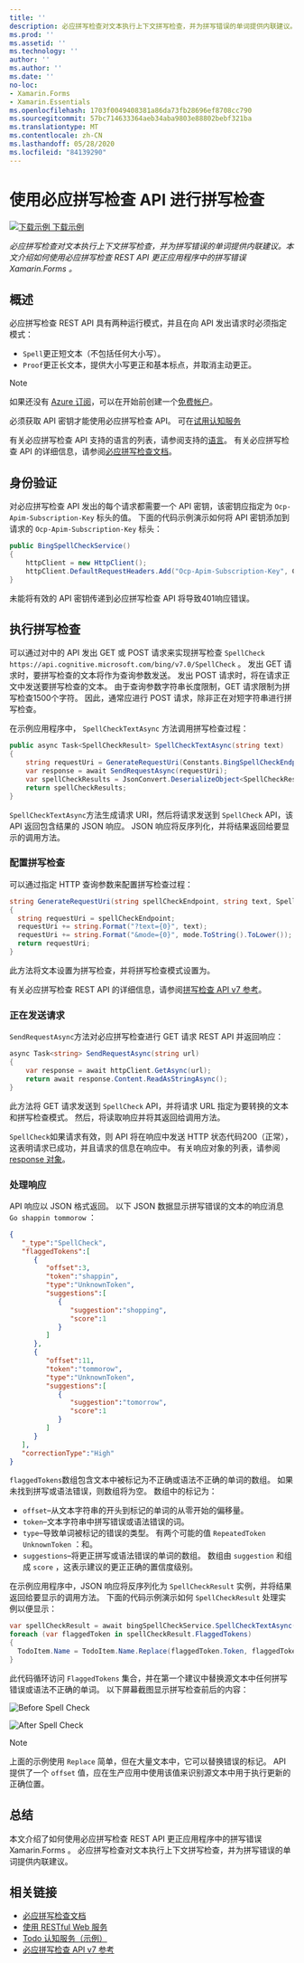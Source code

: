 ```yaml
---
title: ''
description: 必应拼写检查对文本执行上下文拼写检查，并为拼写错误的单词提供内联建议。 本文介绍如何使用必应拼写检查 REST API 更正应用程序中的拼写错误 Xamarin.Forms 。
ms.prod: ''
ms.assetid: ''
ms.technology: ''
author: ''
ms.author: ''
ms.date: ''
no-loc:
- Xamarin.Forms
- Xamarin.Essentials
ms.openlocfilehash: 1703f0049408381a86da73fb28696ef8708cc790
ms.sourcegitcommit: 57bc714633364aeb34aba9803e88802bebf321ba
ms.translationtype: MT
ms.contentlocale: zh-CN
ms.lasthandoff: 05/28/2020
ms.locfileid: "84139290"
---
```

# <a name="spell-checking-using-the-bing-spell-check-api"></a>使用必应拼写检查 API 进行拼写检查

[![下载示例](~/media/shared/download.png) 下载示例](https://docs.microsoft.com/samples/xamarin/xamarin-forms-samples/webservices-todocognitiveservices)

_必应拼写检查对文本执行上下文拼写检查，并为拼写错误的单词提供内联建议。本文介绍如何使用必应拼写检查 REST API 更正应用程序中的拼写错误 Xamarin.Forms 。_

## <a name="overview"></a>概述

必应拼写检查 REST API 具有两种运行模式，并且在向 API 发出请求时必须指定模式：

- `Spell`更正短文本（不包括任何大小写）。
- `Proof`更正长文本，提供大小写更正和基本标点，并取消主动更正。

> [!NOTE]
> 如果还没有 [Azure 订阅](/azure/guides/developer/azure-developer-guide#understanding-accounts-subscriptions-and-billing)，可以在开始前创建一个[免费帐户](https://aka.ms/azfree-docs-mobileapps)。

必须获取 API 密钥才能使用必应拼写检查 API。 可在[试用认知服务](https://azure.microsoft.com/try/cognitive-services/)

有关必应拼写检查 API 支持的语言的列表，请参阅支持的[语言](/azure/cognitive-services/bing-spell-check/bing-spell-check-supported-languages/)。 有关必应拼写检查 API 的详细信息，请参阅[必应拼写检查文档](/azure/cognitive-services/bing-spell-check/)。

## <a name="authentication"></a>身份验证

对必应拼写检查 API 发出的每个请求都需要一个 API 密钥，该密钥应指定为 `Ocp-Apim-Subscription-Key` 标头的值。 下面的代码示例演示如何将 API 密钥添加到请求的 `Ocp-Apim-Subscription-Key` 标头：

```csharp
public BingSpellCheckService()
{
    httpClient = new HttpClient();
    httpClient.DefaultRequestHeaders.Add("Ocp-Apim-Subscription-Key", Constants.BingSpellCheckApiKey);
}
```

未能将有效的 API 密钥传递到必应拼写检查 API 将导致401响应错误。

## <a name="performing-spell-checking"></a>执行拼写检查

可以通过对中的 API 发出 GET 或 POST 请求来实现拼写检查 `SpellCheck` `https://api.cognitive.microsoft.com/bing/v7.0/SpellCheck` 。 发出 GET 请求时，要拼写检查的文本将作为查询参数发送。 发出 POST 请求时，将在请求正文中发送要拼写检查的文本。 由于查询参数字符串长度限制，GET 请求限制为拼写检查1500个字符。 因此，通常应进行 POST 请求，除非正在对短字符串进行拼写检查。

在示例应用程序中， `SpellCheckTextAsync` 方法调用拼写检查过程：

```csharp
public async Task<SpellCheckResult> SpellCheckTextAsync(string text)
{
    string requestUri = GenerateRequestUri(Constants.BingSpellCheckEndpoint, text, SpellCheckMode.Spell);
    var response = await SendRequestAsync(requestUri);
    var spellCheckResults = JsonConvert.DeserializeObject<SpellCheckResult>(response);
    return spellCheckResults;
}
```

`SpellCheckTextAsync`方法生成请求 URI，然后将请求发送到 `SpellCheck` API，该 API 返回包含结果的 JSON 响应。 JSON 响应将反序列化，并将结果返回给要显示的调用方法。

### <a name="configuring-spell-checking"></a>配置拼写检查

可以通过指定 HTTP 查询参数来配置拼写检查过程：

```csharp
string GenerateRequestUri(string spellCheckEndpoint, string text, SpellCheckMode mode)
{
  string requestUri = spellCheckEndpoint;
  requestUri += string.Format("?text={0}", text);                         // text to spell check
  requestUri += string.Format("&mode={0}", mode.ToString().ToLower());    // spellcheck mode - proof or spell
  return requestUri;
}
```

此方法将文本设置为拼写检查，并将拼写检查模式设置为。

有关必应拼写检查 REST API 的详细信息，请参阅[拼写检查 API v7 参考](/rest/api/cognitiveservices/bing-spell-check-api-v7-reference/)。

### <a name="sending-the-request"></a>正在发送请求

`SendRequestAsync`方法对必应拼写检查进行 GET 请求 REST API 并返回响应：

```csharp
async Task<string> SendRequestAsync(string url)
{
    var response = await httpClient.GetAsync(url);
    return await response.Content.ReadAsStringAsync();
}
```

此方法将 GET 请求发送到 `SpellCheck` API，并将请求 URL 指定为要转换的文本和拼写检查模式。 然后，将读取响应并将其返回给调用方法。

`SpellCheck`如果请求有效，则 API 将在响应中发送 HTTP 状态代码200（正常），这表明请求已成功，并且请求的信息在响应中。 有关响应对象的列表，请参阅[response 对象](/rest/api/cognitiveservices/bing-spell-check-api-v7-reference#response-objects)。

### <a name="processing-the-response"></a>处理响应

API 响应以 JSON 格式返回。 以下 JSON 数据显示拼写错误的文本的响应消息 `Go shappin tommorow` ：

```json
{  
   "_type":"SpellCheck",
   "flaggedTokens":[  
      {  
         "offset":3,
         "token":"shappin",
         "type":"UnknownToken",
         "suggestions":[  
            {  
               "suggestion":"shopping",
               "score":1
            }
         ]
      },
      {  
         "offset":11,
         "token":"tommorow",
         "type":"UnknownToken",
         "suggestions":[  
            {  
               "suggestion":"tomorrow",
               "score":1
            }
         ]
      }
   ],
   "correctionType":"High"
}
```

`flaggedTokens`数组包含文本中被标记为不正确或语法不正确的单词的数组。 如果未找到拼写或语法错误，则数组将为空。 数组中的标记为：

- `offset`–从文本字符串的开头到标记的单词的从零开始的偏移量。
- `token`–文本字符串中拼写错误或语法错误的词。
- `type`–导致单词被标记的错误的类型。 有两个可能的值 `RepeatedToken` `UnknownToken` ：和。
- `suggestions`–将更正拼写或语法错误的单词的数组。 数组由 `suggestion` 和组成 `score` ，这表示建议的更正正确的置信度级别。

在示例应用程序中，JSON 响应将反序列化为 `SpellCheckResult` 实例，并将结果返回给要显示的调用方法。 下面的代码示例演示如何 `SpellCheckResult` 处理实例以便显示：

```csharp
var spellCheckResult = await bingSpellCheckService.SpellCheckTextAsync(TodoItem.Name);
foreach (var flaggedToken in spellCheckResult.FlaggedTokens)
{
  TodoItem.Name = TodoItem.Name.Replace(flaggedToken.Token, flaggedToken.Suggestions.FirstOrDefault().Suggestion);
}
```

此代码循环访问 `FlaggedTokens` 集合，并在第一个建议中替换源文本中任何拼写错误或语法不正确的单词。 以下屏幕截图显示拼写检查前后的内容：

![](spell-check-images/before-spell-check.png "Before Spell Check")

![](spell-check-images/after-spell-check.png "After Spell Check")

> [!NOTE]
> 上面的示例使用 `Replace` 简单，但在大量文本中，它可以替换错误的标记。 API 提供了一个 `offset` 值，应在生产应用中使用该值来识别源文本中用于执行更新的正确位置。

## <a name="summary"></a>总结

本文介绍了如何使用必应拼写检查 REST API 更正应用程序中的拼写错误 Xamarin.Forms 。 必应拼写检查对文本执行上下文拼写检查，并为拼写错误的单词提供内联建议。

## <a name="related-links"></a>相关链接

- [必应拼写检查文档](/azure/cognitive-services/bing-spell-check/)
- [使用 RESTful Web 服务](~/xamarin-forms/data-cloud/web-services/rest.md)
- [Todo 认知服务（示例）](https://docs.microsoft.com/samples/xamarin/xamarin-forms-samples/webservices-todocognitiveservices)
- [必应拼写检查 API v7 参考](/rest/api/cognitiveservices/bing-spell-check-api-v7-reference/)

